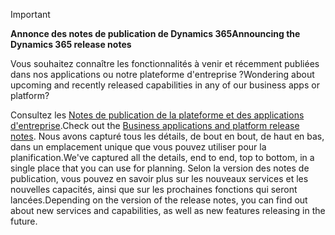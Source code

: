> [!IMPORTANT]
> <span data-ttu-id="bfb86-101">**Annonce des notes de publication de Dynamics 365**</span><span class="sxs-lookup"><span data-stu-id="bfb86-101">**Announcing the Dynamics 365 release notes**</span></span>
>
> <span data-ttu-id="bfb86-102">Vous souhaitez connaître les fonctionnalités à venir et récemment publiées dans nos applications ou notre plateforme d'entreprise ?</span><span class="sxs-lookup"><span data-stu-id="bfb86-102">Wondering about upcoming and recently released capabilities in any of our business apps or platform?</span></span> 
> 
> <span data-ttu-id="bfb86-103">Consultez les [Notes de publication de la plateforme et des applications d'entreprise](https://go.microsoft.com/fwlink/?linkid=2010158).</span><span class="sxs-lookup"><span data-stu-id="bfb86-103">Check out the [Business applications and platform release notes](https://go.microsoft.com/fwlink/?linkid=2010158).</span></span> <span data-ttu-id="bfb86-104">Nous avons capturé tous les détails, de bout en bout, de haut en bas, dans un emplacement unique que vous pouvez utiliser pour la planification.</span><span class="sxs-lookup"><span data-stu-id="bfb86-104">We've captured all the details, end to end, top to bottom, in a single place that you can use for planning.</span></span> <span data-ttu-id="bfb86-105">Selon la version des notes de publication, vous pouvez en savoir plus sur les nouveaux services et les nouvelles capacités, ainsi que sur les prochaines fonctions qui seront lancées.</span><span class="sxs-lookup"><span data-stu-id="bfb86-105">Depending on the version of the release notes, you can find out about new services and capabilities, as well as new features releasing in the future.</span></span>

